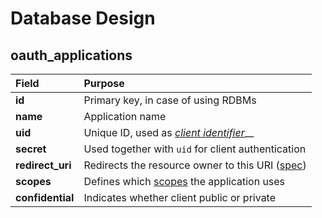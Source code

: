 # Database Design

## oauth\_applications

| Field | Purpose |
| :--- | :--- |
| **id** | Primary key, in case of using RDBMs |
| **name** | Application name |
| **uid** | Unique ID, used as [_client identifier_](https://tools.ietf.org/html/rfc6749#section-2.2)\_\_ |
| **secret** | Used together with `uid` for client authentication |
| **redirect\_uri** | Redirects the resource owner to this URI \([spec](https://tools.ietf.org/html/rfc6749#section-3.1.2)\) |
| **scopes** | Defines which [scopes](../configuration/scopes.md) the application uses |
| **confidential** | Indicates whether client public or private |



